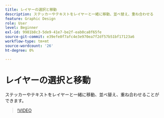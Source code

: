 ```yaml
---
title: レイヤーの選択と移動
description: ステッカーやテキストをレイヤーと一緒に移動、並べ替え、重ね合わせる
feature: Graphic Design
role: User
level: Beginner
exl-id: 9981b8c3-5de9-41e7-be2f-eab0ca8f65fe
source-git-commit: e39efe0f7afc4e3e970ea7f2df57b51bf17123a6
workflow-type: tm+mt
source-wordcount: '26'
ht-degree: 0%

---
```


# レイヤーの選択と移動

ステッカーやテキストをレイヤーと一緒に移動、並べ替え、重ね合わせることができます。

>[!VIDEO](https://video.tv.adobe.com/v/3420214?quality=12&learn=on&hidetitle=true)
